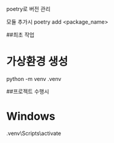 poetry로 버전 관리

모듈 추가시
poetry add <package_name>

##최초 작업
# 가상환경 생성
python -m venv .venv

##프로젝트 수행시
# Windows
.venv\Scripts\activate